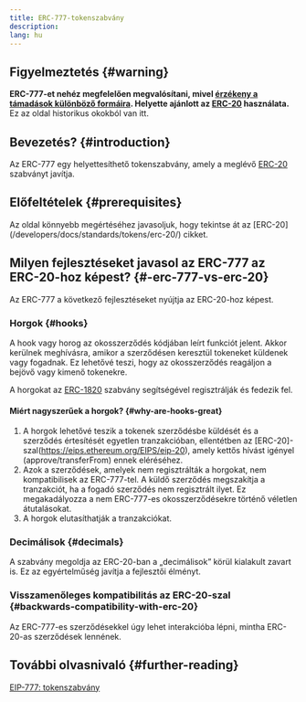 ```yaml
---
title: ERC-777-tokenszabvány
description:
lang: hu
---
```


## Figyelmeztetés {#warning}

**ERC-777-et nehéz megfelelően megvalósítani, mivel [érzékeny a támadások különböző formáira](https://github.com/OpenZeppelin/openzeppelin-contracts/issues/2620). Helyette ajánlott az [ERC-20](/developers/docs/standards/tokens/erc-20/) használata.** Ez az oldal historikus okokból van itt.

## Bevezetés? {#introduction}

Az ERC-777 egy helyettesíthető tokenszabvány, amely a meglévő [ERC-20](/developers/docs/standards/tokens/erc-20/) szabványt javítja.

## Előfeltételek {#prerequisites}

Az oldal könnyebb megértéséhez javasoljuk, hogy tekintse át az [ERC-20] (/developers/docs/standards/tokens/erc-20/) cikket.

## Milyen fejlesztéseket javasol az ERC-777 az ERC-20-hoz képest? {#-erc-777-vs-erc-20}

Az ERC-777 a következő fejlesztéseket nyújtja az ERC-20-hoz képest.

### Horgok {#hooks}

A hook vagy horog az okosszerződés kódjában leírt funkciót jelent. Akkor kerülnek meghívásra, amikor a szerződésen keresztül tokeneket küldenek vagy fogadnak. Ez lehetővé teszi, hogy az okosszerződés reagáljon a bejövő vagy kimenő tokenekre.

A horgokat az [ERC-1820](https://eips.ethereum.org/EIPS/eip-1820) szabvány segítségével regisztrálják és fedezik fel.

#### Miért nagyszerűek a horgok? {#why-are-hooks-great}

1. A horgok lehetővé teszik a tokenek szerződésbe küldését és a szerződés értesítését egyetlen tranzakcióban, ellentétben az [ERC-20]-szal(https://eips.ethereum.org/EIPS/eip-20), amely kettős hívást igényel (approve/transferFrom) ennek eléréséhez.
2. Azok a szerződések, amelyek nem regisztrálták a horgokat, nem kompatibilisek az ERC-777-tel. A küldő szerződés megszakítja a tranzakciót, ha a fogadó szerződés nem regisztrált ilyet. Ez megakadályozza a nem ERC-777-es okosszerződésekre történő véletlen átutalásokat.
3. A horgok elutasíthatják a tranzakciókat.

### Decimálisok {#decimals}

A szabvány megoldja az ERC-20-ban a „decimálisok” körül kialakult zavart is. Ez az egyértelműség javítja a fejlesztői élményt.

### Visszamenőleges kompatibilitás az ERC-20-szal {#backwards-compatibility-with-erc-20}

Az ERC-777-es szerződésekkel úgy lehet interakcióba lépni, mintha ERC-20-as szerződések lennének.

## További olvasnivaló {#further-reading}

[EIP-777: tokenszabvány](https://eips.ethereum.org/EIPS/eip-777)
